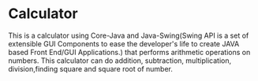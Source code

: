 # Calculator

This is a calculator using Core-Java and Java-Swing(Swing API is a set of extensible GUI Components to ease the developer's life to create JAVA based Front End/GUI Applications.) that performs arithmetic operations on numbers. 
This calculator can do addition, subtraction, multiplication, division,finding square and square root of number.


